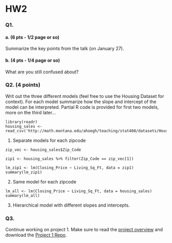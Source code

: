 # HW2

### Q1.  

#### a. (6 pts - 1/2 page or so)
Summarize the key points from the talk (on January 27).

#### b. (4 pts - 1/4 page or so)
What are you still confused about?

### Q2. (4 points)

Writ out the three different models (feel free to use the Housing Dataset for context). For each model summarize how the slope and intercept of the model can be interpreted. Partial R code is provided for first two models, more on the third later...

```
library(readr)
housing_sales <-read_csv('http://math.montana.edu/ahoegh/teaching/stat408/datasets/HousingSales.csv')
```

1. Separate models for each zipcode

```
zip_vec <- housing_sales$Zip_Code

zip1 <- housing_sales %>% filter(Zip_Code == zip_vec[1])

lm_zip1 <- lm(Closing_Price ~ Living_Sq_Ft, data = zip1)
summary(lm_zip1)
```


2. Same model for each zipcode

```
lm_all <- lm(Closing_Price ~ Living_Sq_Ft, data = housing_sales)
summary(lm_all)
```


3. Hierarchical model with different slopes and intercepts.

### Q3.
Continue working on project 1. Make sure to read the [project overview](https://stat506.github.io/Project1/) and download the [Project 1 Repo](https://classroom.github.com/a/_nJaCFrq).
